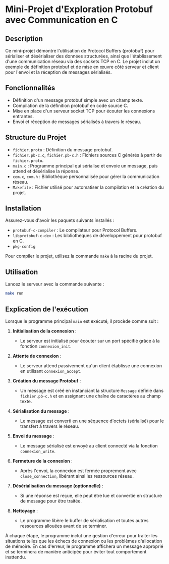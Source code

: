 # Mini-Projet d'Exploration Protobuf avec Communication en C

## Description

Ce mini-projet démontre l'utilisation de Protocol Buffers (protobuf) pour sérialiser et désérialiser des données structurées, ainsi que l'établissement d'une communication réseau via des sockets TCP en C. Le projet inclut un exemple de définition protobuf et de mise en œuvre côté serveur et client pour l'envoi et la réception de messages sérialisés.

## Fonctionnalités

- Définition d'un message protobuf simple avec un champ texte.
- Compilation de la définition protobuf en code source C.
- Mise en place d'un serveur socket TCP pour écouter les connexions entrantes.
- Envoi et réception de messages sérialisés à travers le réseau.

## Structure du Projet

- `fichier.proto` : Définition du message protobuf.
- `fichier.pb-c.c`, `fichier.pb-c.h` : Fichiers sources C générés à partir de `fichier.proto`.
- `main.c` : Programme principal qui sérialise et envoie un message, puis attend et désérialise la réponse.
- `com.c`, `com.h` : Bibliothèque personnalisée pour gérer la communication réseau.
- `Makefile` : Fichier utilisé pour automatiser la compilation et la création du projet.

## Installation

Assurez-vous d'avoir les paquets suivants installés :
- `protobuf-c-compiler` : Le compilateur pour Protocol Buffers.
- `libprotobuf-c-dev` : Les bibliothèques de développement pour protobuf en C.
- `pkg-config`

Pour compiler le projet, utilisez la commande `make` à la racine du projet.

## Utilisation

Lancez le serveur avec la commande suivante :

```sh
make run
```

## Explication de l'exécution

Lorsque le programme principal `main` est exécuté, il procède comme suit :

1. **Initialisation de la connexion** : 
   - Le serveur est initialisé pour écouter sur un port spécifié grâce à la fonction `connexion_init`.

2. **Attente de connexion** : 
   - Le serveur attend passivement qu'un client établisse une connexion en utilisant `connexion_accept`.

3. **Création du message Protobuf** : 
   - Un message est créé en instanciant la structure `Message` définie dans `fichier.pb-c.h` et en assignant une chaîne de caractères au champ texte.

4. **Sérialisation du message** : 
   - Le message est converti en une séquence d'octets (sérialisé) pour le transfert à travers le réseau.

5. **Envoi du message** : 
   - Le message sérialisé est envoyé au client connecté via la fonction `connexion_write`.

6. **Fermeture de la connexion** : 
   - Après l'envoi, la connexion est fermée proprement avec `close_connection`, libérant ainsi les ressources réseau.

7. **Désérialisation du message (optionnelle)** : 
   - Si une réponse est reçue, elle peut être lue et convertie en structure de message pour être traitée.

8. **Nettoyage** : 
   - Le programme libère le buffer de sérialisation et toutes autres ressources allouées avant de se terminer.

À chaque étape, le programme inclut une gestion d'erreur pour traiter les situations telles que les échecs de connexion ou les problèmes d'allocation de mémoire. En cas d'erreur, le programme affichera un message approprié et se terminera de manière anticipée pour éviter tout comportement inattendu.

